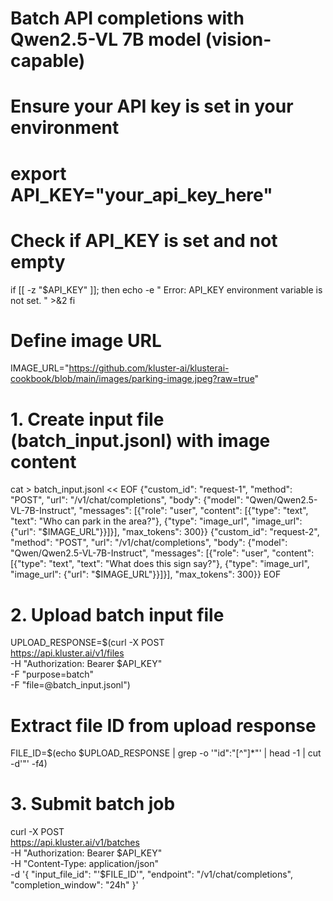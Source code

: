 # Batch API completions with Qwen2.5-VL 7B model (vision-capable)

# Ensure your API key is set in your environment
# export API_KEY="your_api_key_here"

# Check if API_KEY is set and not empty
if [[ -z "$API_KEY" ]]; then
    echo -e "
Error: API_KEY environment variable is not set.
" >&2
fi

# Define image URL
IMAGE_URL="https://github.com/kluster-ai/klusterai-cookbook/blob/main/images/parking-image.jpeg?raw=true"

# 1. Create input file (batch_input.jsonl) with image content
cat > batch_input.jsonl << EOF
{"custom_id": "request-1", "method": "POST", "url": "/v1/chat/completions", "body": {"model": "Qwen/Qwen2.5-VL-7B-Instruct", "messages": [{"role": "user", "content": [{"type": "text", "text": "Who can park in the area?"}, {"type": "image_url", "image_url": {"url": "$IMAGE_URL"}}]}], "max_tokens": 300}}
{"custom_id": "request-2", "method": "POST", "url": "/v1/chat/completions", "body": {"model": "Qwen/Qwen2.5-VL-7B-Instruct", "messages": [{"role": "user", "content": [{"type": "text", "text": "What does this sign say?"}, {"type": "image_url", "image_url": {"url": "$IMAGE_URL"}}]}], "max_tokens": 300}}
EOF

# 2. Upload batch input file
UPLOAD_RESPONSE=$(curl -X POST \
  https://api.kluster.ai/v1/files \
  -H "Authorization: Bearer $API_KEY" \
  -F "purpose=batch" \
  -F "file=@batch_input.jsonl")

# Extract file ID from upload response
FILE_ID=$(echo $UPLOAD_RESPONSE | grep -o '"id":"[^"]*"' | head -1 | cut -d'"' -f4)

# 3. Submit batch job
curl -X POST \
  https://api.kluster.ai/v1/batches \
  -H "Authorization: Bearer $API_KEY" \
  -H "Content-Type: application/json" \
  -d '{
    "input_file_id": "'$FILE_ID'",
    "endpoint": "/v1/chat/completions",
    "completion_window": "24h"
  }'
